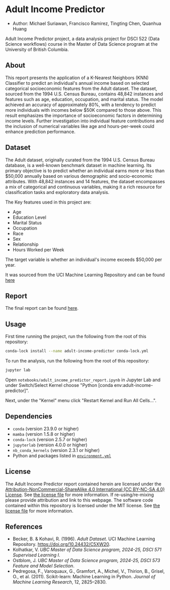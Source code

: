 # Adult Income Predictor

-   Author: Michael Suriawan, Francisco Ramirez, Tingting Chen, Quanhua Huang

Adult Income Predictor project, a data analysis project for DSCI 522 (Data Science workflows) course in the Master of Data Science program at the University of British Columbia.

## About

This report presents the application of a K-Nearest Neighbors (KNN) Classifier to predict an individual's annual income based on selected categorical socioeconomic features from the Adult dataset. The dataset, sourced from the 1994 U.S. Census Bureau, contains 48,842 instances and features such as age, education, occupation, and marital status. The model achieved an accuracy of approximately 80%, with a tendency to predict more individuals with incomes below \$50K compared to those above. This result emphasizes the importance of socioeconomic factors in determining income levels. Further investigation into individual feature contributions and the inclusion of numerical variables like age and hours-per-week could enhance prediction performance.

## Dataset

The Adult dataset, originally curated from the 1994 U.S. Census Bureau database, is a well-known benchmark dataset in machine learning. Its primary objective is to predict whether an individual earns more or less than \$50,000 annually based on various demographic and socio-economic attributes. With 48,842 instances and 14 features, the dataset encompasses a mix of categorical and continuous variables, making it a rich resource for classification tasks and exploratory data analysis.

The Key features used in this project are:

-   Age
-   Education Level
-   Marital Status
-   Occupation
-   Race
-   Sex
-   Relationship
-   Hours Worked per Week

The target variable is whether an individual's income exceeds \$50,000 per year.

It was sourced from the UCI Machine Learning Repository and can be found [here](https://archive.ics.uci.edu/dataset/2/adult)

## Report

The final report can be found [here](notebooks/adult_income_predictor_report.pdf).

## Usage

First time running the project, run the following from the root of this repository:

``` bash
conda-lock install --name adult-income-predictor conda-lock.yml
```

To run the analysis, run the following from the root of this repository:

``` bash
jupyter lab 
```

Open `notebooks/adult_income_predictor_report.ipynb` in Jupyter Lab and under Switch/Select Kernel choose "Python \[conda env:adult-income-predictor\]".

Next, under the "Kernel" menu click "Restart Kernel and Run All Cells...".

## Dependencies

-   `conda` (version 23.9.0 or higher)
-   `mamba` (version 1.5.8 or higher)
-   `conda-lock` (version 2.5.7 or higher)
-   `jupyterlab` (version 4.0.0 or higher)
-   `nb_conda_kernels` (version 2.3.1 or higher)
-   Python and packages listed in [`environment.yml`](environment.yml)

## License

The Adult Income Predictor report contained herein are licensed under the [Attribution-NonCommercial-ShareAlike 4.0 International (CC BY-NC-SA 4.0) License](https://creativecommons.org/licenses/by-nc-sa/4.0/). See [the license file](LICENSE.md) for more information. If re-using/re-mixing please provide attribution and link to this webpage. The software code contained within this repository is licensed under the MIT license. See [the license file](LICENSE.md) for more information.

## References

-   Becker, B. & Kohavi, R. (1996). *Adult Dataset*. UCI Machine Learning Repository. <https://doi.org/10.24432/C5XW20>.
-   Kolhatkar, V. *UBC Master of Data Science program, 2024-25, DSCI 571 Supervised Learning I*.
-   Ostblom, J. *UBC Master of Data Science program, 2024-25, DSCI 573 Feature and Model Selection*.
-   Pedregosa, F., Varoquaux, G., Gramfort, A., Michel, V., Thirion, B., Grisel, O., et al. (2011). Scikit-learn: Machine Learning in Python. *Journal of Machine Learning Research*, 12, 2825–2830.